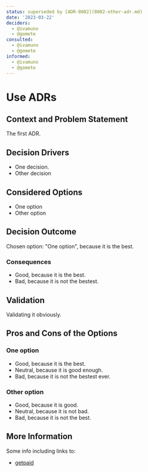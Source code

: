 ```yaml
---
status: superseded by [ADR-0002](0002-other-adr.md)
date: '2023-03-22'
deciders:
  - @ivamuno
  - @gomete
consulted:
  - @ivamuno
  - @gomete
informed:
  - @ivamuno
  - @gomete
---
```

# Use ADRs

## Context and Problem Statement

The first ADR.

<!-- This is an optional element. Feel free to remove. -->
## Decision Drivers

* One decision.
* Other decision

## Considered Options

* One option
* Other option

## Decision Outcome

Chosen option: "One option", because it is the best.

<!-- This is an optional element. Feel free to remove. -->
### Consequences

* Good, because it is the best.
* Bad, because it is not the bestest.

<!-- This is an optional element. Feel free to remove. -->
## Validation

Validating it obviously.

<!-- This is an optional element. Feel free to remove. -->
## Pros and Cons of the Options

### One option

* Good, because it is the best.
* Neutral, because it is good enough.
* Bad, because it is not the bestest ever.

### Other option

* Good, because it is good.
* Neutral, because it is not bad.
* Bad, because it is not the best.

<!-- This is an optional element. Feel free to remove. -->
## More Information

Some info including links to:

* [getpaid](https://getpaid.io)
